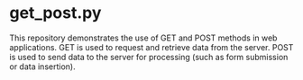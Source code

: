 # get_post.py
This repository demonstrates the use of GET and POST methods in web applications.  GET is used to request and retrieve data from the server.  POST is used to send data to the server for processing (such as form submission or data insertion).
